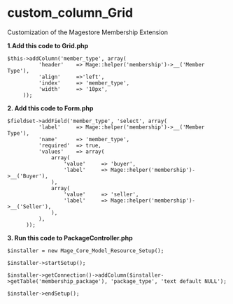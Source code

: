 # custom_column_Grid
Customization of the Magestore Membership Extension


**1.Add this code to Grid.php**
```
$this->addColumn('member_type', array( 
          'header'    => Mage::helper('membership')->__('Member Type'),
          'align'     =>'left',
          'index'     => 'member_type',
		  'width'     => '10px',
	 ));
```
**2. Add this code to Form.php**
```
$fieldset->addField('member_type', 'select', array(
          'label'     => Mage::helper('membership')->__('Member Type'),
          'name'      => 'member_type',
		  'required'  => true,
          'values'    => array(
              array(
                  'value'     => 'buyer',
                  'label'     => Mage::helper('membership')->__('Buyer'),
              ),
              array(
                  'value'     => 'seller',
                  'label'     => Mage::helper('membership')->__('Seller'),
              ),
          ),
      ));
```      
**3. Run this code to PackageController.php**
```
$installer = new Mage_Core_Model_Resource_Setup();

$installer->startSetup();

$installer->getConnection()->addColumn($installer->getTable('membership_package'), 'package_type', 'text default NULL');

$installer->endSetup();
```
